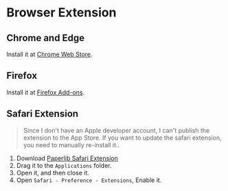 # Browser Extension

## Chrome and Edge

Install it at [Chrome Web Store](https://chrome.google.com/webstore/detail/paperlib/kgnpnfbjckgddlednhoblgfdfohhapng).

## Firefox

Install it at [Firefox Add-ons](https://addons.mozilla.org/firefox/addon/paperlib/).

## Safari Extension

> Since I don't have an Apple developer account, I can't publish the extension to the App Store. If you want to update the safari extension, you need to manually re-install it..

1. Download [Paperlib Safari Extension](https://objectstorage.uk-london-1.oraclecloud.com/n/lrarf8ozesjn/b/bucket-20220130-2329/o/distribution%2Fsafari_ext%2FPaperlib%20Safari%20Extension.zip)
2. Drag it to the `Applications` folder.
3. Open it, and then close it.
4. Open `Safari - Preference - Extensions`, Enable it.